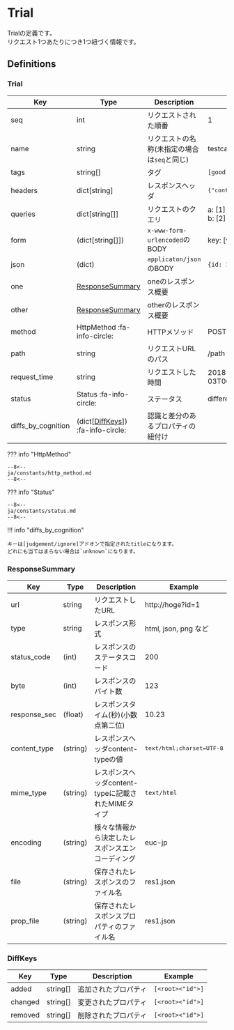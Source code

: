 Trial
=====

Trialの定義です。  
リクエスト1つあたりにつき1つ紐づく情報です。


Definitions
-----------

### Trial

|        Key         |                      Type                      |                 Description                 |                  Example                  |
| ------------------ | ---------------------------------------------- | ------------------------------------------- | ----------------------------------------- |
| seq                | int                                            | リクエストされた順番                        | 1                                         |
| name               | string                                         | リクエストの名称(未指定の場合は`seq`と同じ) | testcase-1                                |
| tags               | string[]                                       | タグ                                        | `[good, bad]`                             |
| headers            | dict[string]                                   | レスポンスヘッダ                            | <pre>{"content-type": "text/html;"}</pre> |
| queries            | dict[string[]]                                 | リクエストのクエリ                          | a: [1]<br>b: [2]                          |
| form               | (dict[string[]])                               | `x-www-form-urlencoded`のBODY               | key: [value1, value2]                     |
| json               | (dict)                                         | `applicaton/json`のBODY                     | `{id: 1, name: 'Ichi'}`                   |
| one                | [ResponseSummary](#responsesummary)            | oneのレスポンス概要                         |                                           |
| other              | [ResponseSummary](#responsesummary)            | otherのレスポンス概要                       |                                           |
| method             | HttpMethod :fa-info-circle:                    | HTTPメソッド                                | POST                                      |
| path               | string                                         | リクエストURLのパス                         | /path                                     |
| request_time       | string                                         | リクエストした時間                          | 2018-12-03T00:12:02.444940+09:00          |
| status             | Status :fa-info-circle:                        | ステータス                                  | different                                 |
| diffs_by_cognition | (dict[[DiffKeys](#diffkeys)]) :fa-info-circle: | 認識と差分のあるプロパティの紐付け          |                                           |


??? info "HttpMethod"

    --8<--
    ja/constants/http_method.md
    --8<--

??? info "Status"

    --8<--
    ja/constants/status.md
    --8<--

!!! info "diffs_by_cognition"

    キーは[judgement/ignore]アドオンで指定されたtitleになります。  
    どれにも当てはまらない場合は`unknown`になります。

### ResponseSummary

| Key          | Type     | Description                                        | Example                            |
|--------------|----------|----------------------------------------------------|------------------------------------|
| url          | string   | リクエストしたURL                                  | http://hoge?id=1                   |
| type         | string   | レスポンス形式                                     | html, json, png など               |
| status_code  | (int)    | レスポンスのステータスコード                       | 200                                |
| byte         | (int)    | レスポンスのバイト数                               | 123                                |
| response_sec | (float)  | レスポンスタイム(秒)(小数点第二位)                 | 10.23                              |
| content_type | (string) | レスポンスヘッダcontent-typeの値                   | <pre>text/html;charset=UTF-8</pre> |
| mime_type    | (string) | レスポンスヘッダcontent-typeに記載されたMIMEタイプ | `text/html`                        |
| encoding     | (string) | 様々な情報から決定したレスポンスエンコーディング   | euc-jp                             |
| file         | (string) | 保存されたレスポンスのファイル名                   | res1.json                          |
| prop_file    | (string) | 保存されたレスポンスプロパティのファイル名         | res1.json                          |

### DiffKeys

| Key     | Type     | Description          | Example          |
|---------|----------|----------------------|------------------|
| added   | string[] | 追加されたプロパティ | `[<root><"id">]` |
| changed | string[] | 変更されたプロパティ | `[<root><"id">]` |
| removed | string[] | 削除されたプロパティ | `[<root><"id">]` |


[judgement/ignore]: ../../addons/judgement#ignore

